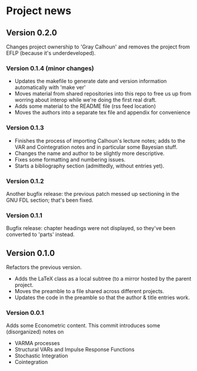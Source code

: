 Project news
============

Version 0.2.0
-------------
Changes project ownership to 'Gray Calhoun' and removes the project
from EFLP (because it's underdeveloped).

### Version 0.1.4 (minor changes)
* Updates the makefile to generate date and version information
  automatically with 'make ver'
* Moves material from shared repositories into this repo to free us up
  from worring about interop while we're doing the first real draft.
* Adds some material to the README file (rss feed location)
* Moves the authors into a separate tex file and appendix for convenience

### Version 0.1.3 
* Finishes the process of importing Calhoun's lecture notes; adds to
  the VAR and Cointegration notes and in particular some Bayesian
  stuff.
* Changes the name and author to be slightly more descriptive.
* Fixes some formatting and numbering issues.
* Starts a bibliography section (admittedly, without entries yet).

### Version 0.1.2
Another bugfix release: the previous patch messed up sectioning in the
GNU FDL section; that's been fixed.

### Version 0.1.1
Bugfix release: chapter headings were not displayed, so they've been
converted to 'parts' instead.

Version 0.1.0
-------------
Refactors the previous version.
- Adds the LaTeX class as a local subtree (to a mirror hosted by the
  parent project.
- Moves the preamble to a file shared across different projects.
- Updates the code in the preamble so that the author & title entries
  work.

### Version 0.0.1
Adds some Econometric content.  This commit introduces some
(disorganized) notes on
- VARMA processes
- Structural VARs and Impulse Response Functions
- Stochastic Integration
- Cointegration